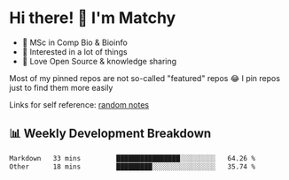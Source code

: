 # Hi there! 👋 I'm Matchy

- 🧬 MSc in Comp Bio & Bioinfo
- 🎈 Interested in a lot of things
- 💜 Love Open Source & knowledge sharing

Most of my pinned repos are not so-called "featured" repos 😂 I pin repos just to find them more easily

Links for self reference: [random notes](https://matchy233.github.io/random-notes)

## 📊 Weekly Development Breakdown

<!--START_SECTION:waka-->

```txt
Markdown   33 mins         ████████████████░░░░░░░░░   64.26 %
Other      18 mins         █████████░░░░░░░░░░░░░░░░   35.74 %
```

<!--END_SECTION:waka-->

